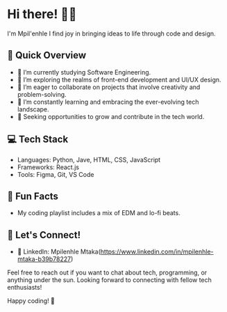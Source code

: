 # Hi there! 👋🏼

I'm Mpil'enhle
I find joy in bringing ideas to life through code and design.

## 🚀 Quick Overview

- 🔭 I’m currently studying Software Engineering.
- 🌱 I’m exploring the realms of front-end development and UI/UX design.
- 👯 I’m eager to collaborate on projects that involve creativity and problem-solving.
- 🤔 I’m constantly learning and embracing the ever-evolving tech landscape.
- 💼 Seeking opportunities to grow and contribute in the tech world.

## 💻 Tech Stack

- Languages: Python, Jave, HTML, CSS, JavaScript
- Frameworks: React.js
- Tools: Figma, Git, VS Code

## 🌈 Fun Facts

- My coding playlist includes a mix of EDM and lo-fi beats.

## 🎉 Let's Connect!


- 💼 LinkedIn: Mpilenhle Mtaka(https://www.linkedin.com/in/mpilenhle-mtaka-b39b78227)


Feel free to reach out if you want to chat about tech, programming, or anything under the sun. Looking forward to connecting with fellow tech enthusiasts!

Happy coding! 🚀
